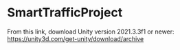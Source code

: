 # SmartTrafficProject



From this link, download Unity version 2021.3.3f1 or newer:
https://unity3d.com/get-unity/download/archive
